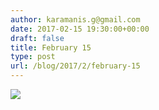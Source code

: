 ```yaml
---
author: karamanis.g@gmail.com
date: 2017-02-15 19:30:00+00:00
draft: false
title: February 15
type: post
url: /blog/2017/2/february-15
---
```


![](/images/2017-02-15-20172february-15/FullSizeRender.jpg)

